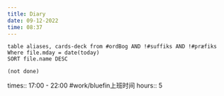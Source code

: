 ```yaml
---
title: Diary
date: 09-12-2022
time: 08:37
---
```


```dataview
table aliases, cards-deck from #ordBog AND !#suffiks AND !#præfiks Where file.mday = date(today)
SORT file.name DESC
```

```tasks
(not done)
```


times:: 17:00 - 22:00 #work/bluefin上班时间 
hours:: 5 
